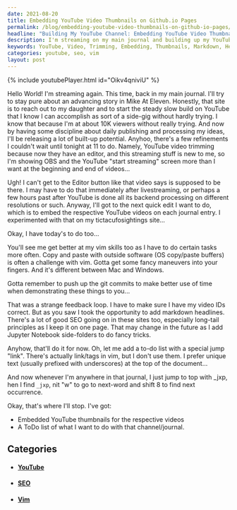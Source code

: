 ```yaml
---
date: 2021-08-20
title: Embedding YouTube Video Thumbnails on Github.io Pages
permalink: /blog/embedding-youtube-video-thumbnails-on-github-io-pages/
headline: "Building My YouTube Channel: Embedding YouTube Video Thumbnails on Github.io Pages"
description: I'm streaming on my main journal and building up my YouTube channel by experimenting with video trimming, embedding thumbnails, adding markdown headlines, and creating a to-do list. Come check out my blog post to see how I'm making it happen!
keywords: YouTube, Video, Trimming, Embedding, Thumbnails, Markdown, Headlines, SEO, Vim, Copy, Paste, To-Do, List, Channel, Journal, Streaming
categories: youtube, seo, vim
layout: post
---
```


{% include youtubePlayer.html id="Oikv4qniviU" %}

Hello World! I'm streaming again. This time, back in my main journal. I'll try
to stay pure about an advancing story in Mike At Eleven. Honestly, that site is
to reach out to my daughter and to start the steady slow build on YouTube that
I know I can accomplish as sort of a side-gig without hardly trying. I know
that because I'm at about 10K viewers without really trying. And now by having
some discipline about daily publishing and processing my ideas, I'll be
releasing a lot of built-up potential. Anyhoo, there's a few refinements I
couldn't wait until tonight at 11 to do. Namely, YouTube video trimming because
now they have an editor, and this streaming stuff is new to me, so I'm showing
OBS and the YouTube "start streaming" screen more than I want at the beginning
and end of videos...

Ugh! I can't get to the Editor button like that video says is supposed to be
there. I may have to do that immediately after livestreaming, or perhaps a few
hours past after YouTube is done all its backend processing on different
resolutions or such. Anyway, I'll got to the next quick edit I want to do,
which is to embed the respective YouTube videos on each journal entry. I
experimented with that on my tictacufosightings site...

Okay, I have today's to do too...

You'll see me get better at my vim skills too as I have to do certain tasks
more often. Copy and paste with outside software (OS copy/paste buffers) is
often a challenge with vim. Gotta get some fancy maneuvers into your fingers.
And it's different between Mac and Windows.

Gotta remember to push up the git commits to make better use of time when
demonstrating these things to you...

That was a strange feedback loop. I have to make sure I have my video IDs
correct. But as you saw I took the opportunity to add markdown headlines.
There's a lot of good SEO going on in these sites too, especially long-tail
principles as I keep it on one page. That may change in the future as I add
Jupyter Notebook side-folders to do fancy tricks.

Anyhow, that'll do it for now. Oh, let me add a to-do list with a special jump
"link". There's actually link/tags in vim, but I don't use them. I prefer
unique text (usually prefixed with underscores) at the top of the document...

And now whenever I'm anywhere in that journal, I just jump to top with _jxp,
hen I find `_jxp`, nit "w" to go to next-word and shift 8 to find next
occurrence.

Okay, that's where I'll stop. I've got:

- Embedded YouTube thumbnails for the respective videos
- A ToDo list of what I want to do with that channel/journal.

## Categories

<ul>
<li><h4><a href='/youtube/'>YouTube</a></h4></li>
<li><h4><a href='/seo/'>SEO</a></h4></li>
<li><h4><a href='/vim/'>Vim</a></h4></li></ul>